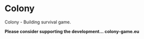 # Colony
Colony - Building survival game.

<b>Please consider supporting the development... colony-game.eu</b>
